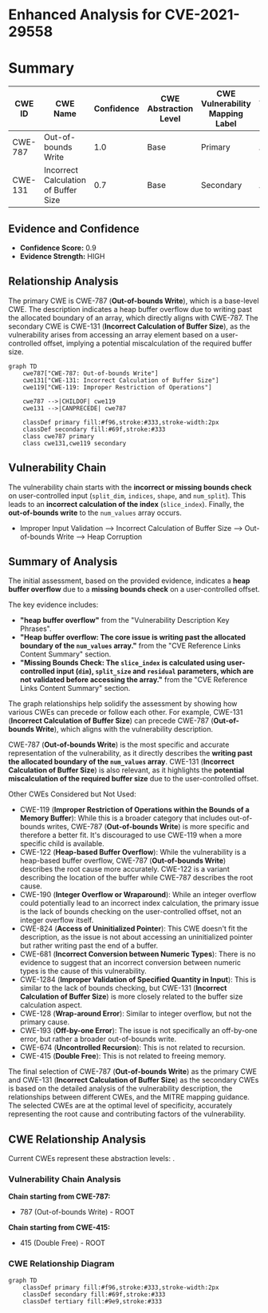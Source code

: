 # Enhanced Analysis for CVE-2021-29558

# Summary
| CWE ID | CWE Name | Confidence | CWE Abstraction Level | CWE Vulnerability Mapping Label | CWE-Vulnerability Mapping Notes |
|---|---|---|---|---|---|
| CWE-787 | Out-of-bounds Write | 1.0 | Base | Primary | Allowed |
| CWE-131 | Incorrect Calculation of Buffer Size | 0.7 | Base | Secondary | Allowed |

## Evidence and Confidence

*   **Confidence Score:** 0.9
*   **Evidence Strength:** HIGH

## Relationship Analysis
The primary CWE is CWE-787 (**Out-of-bounds Write**), which is a base-level CWE. The description indicates a heap buffer overflow due to writing past the allocated boundary of an array, which directly aligns with CWE-787. The secondary CWE is CWE-131 (**Incorrect Calculation of Buffer Size**), as the vulnerability arises from accessing an array element based on a user-controlled offset, implying a potential miscalculation of the required buffer size.

```mermaid
graph TD
    cwe787["CWE-787: Out-of-bounds Write"]
    cwe131["CWE-131: Incorrect Calculation of Buffer Size"]
    cwe119["CWE-119: Improper Restriction of Operations"]
    
    cwe787 -->|CHILDOF| cwe119
    cwe131 -->|CANPRECEDE| cwe787
    
    classDef primary fill:#f96,stroke:#333,stroke-width:2px
    classDef secondary fill:#69f,stroke:#333
    class cwe787 primary
    class cwe131,cwe119 secondary
```

## Vulnerability Chain
The vulnerability chain starts with the **incorrect or missing bounds check** on user-controlled input (`split_dim`, `indices`, `shape`, and `num_split`). This leads to an **incorrect calculation of the index** (`slice_index`). Finally, the **out-of-bounds write** to the `num_values` array occurs.
  - Improper Input Validation --> Incorrect Calculation of Buffer Size --> Out-of-bounds Write --> Heap Corruption

## Summary of Analysis
The initial assessment, based on the provided evidence, indicates a **heap buffer overflow** due to a **missing bounds check** on a user-controlled offset.

The key evidence includes:
- **"heap buffer overflow"** from the "Vulnerability Description Key Phrases".
- **"Heap buffer overflow: The core issue is writing past the allocated boundary of the `num_values` array."** from the "CVE Reference Links Content Summary" section.
- **"Missing Bounds Check: The `slice_index` is calculated using user-controlled input (`dim`), `split_size` and `residual` parameters, which are not validated before accessing the array."** from the "CVE Reference Links Content Summary" section.

The graph relationships help solidify the assessment by showing how various CWEs can precede or follow each other. For example, CWE-131 (**Incorrect Calculation of Buffer Size**) can precede CWE-787 (**Out-of-bounds Write**), which aligns with the vulnerability description.

CWE-787 (**Out-of-bounds Write**) is the most specific and accurate representation of the vulnerability, as it directly describes the **writing past the allocated boundary of the `num_values` array**. CWE-131 (**Incorrect Calculation of Buffer Size**) is also relevant, as it highlights the **potential miscalculation of the required buffer size** due to the user-controlled offset.

Other CWEs Considered but Not Used:

*   CWE-119 (**Improper Restriction of Operations within the Bounds of a Memory Buffer**): While this is a broader category that includes out-of-bounds writes, CWE-787 (**Out-of-bounds Write**) is more specific and therefore a better fit. It's discouraged to use CWE-119 when a more specific child is available.
*   CWE-122 (**Heap-based Buffer Overflow**): While the vulnerability is a heap-based buffer overflow, CWE-787 (**Out-of-bounds Write**) describes the root cause more accurately. CWE-122 is a variant describing the location of the buffer while CWE-787 describes the root cause.
*   CWE-190 (**Integer Overflow or Wraparound**): While an integer overflow could potentially lead to an incorrect index calculation, the primary issue is the lack of bounds checking on the user-controlled offset, not an integer overflow itself.
*   CWE-824 (**Access of Uninitialized Pointer**): This CWE doesn't fit the description, as the issue is not about accessing an uninitialized pointer but rather writing past the end of a buffer.
*   CWE-681 (**Incorrect Conversion between Numeric Types**): There is no evidence to suggest that an incorrect conversion between numeric types is the cause of this vulnerability.
*   CWE-1284 (**Improper Validation of Specified Quantity in Input**): This is similar to the lack of bounds checking, but CWE-131 (**Incorrect Calculation of Buffer Size**) is more closely related to the buffer size calculation aspect.
*   CWE-128 (**Wrap-around Error**): Similar to integer overflow, but not the primary cause.
*   CWE-193 (**Off-by-one Error**): The issue is not specifically an off-by-one error, but rather a broader out-of-bounds write.
*   CWE-674 (**Uncontrolled Recursion**): This is not related to recursion.
*   CWE-415 (**Double Free**): This is not related to freeing memory.

The final selection of CWE-787 (**Out-of-bounds Write**) as the primary CWE and CWE-131 (**Incorrect Calculation of Buffer Size**) as the secondary CWEs is based on the detailed analysis of the vulnerability description, the relationships between different CWEs, and the MITRE mapping guidance. The selected CWEs are at the optimal level of specificity, accurately representing the root cause and contributing factors of the vulnerability.


## CWE Relationship Analysis

Current CWEs represent these abstraction levels: .


### Vulnerability Chain Analysis

**Chain starting from CWE-787:**
- 787 (Out-of-bounds Write) - ROOT


**Chain starting from CWE-415:**
- 415 (Double Free) - ROOT



### CWE Relationship Diagram

```mermaid
graph TD
    classDef primary fill:#f96,stroke:#333,stroke-width:2px
    classDef secondary fill:#69f,stroke:#333
    classDef tertiary fill:#9e9,stroke:#333
```